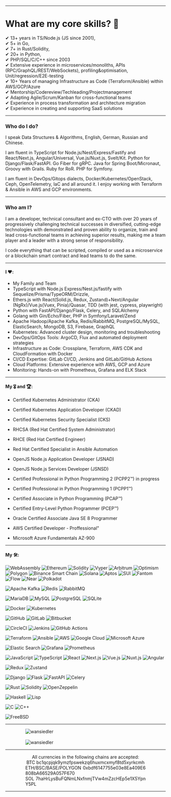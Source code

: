 
---

# What are my core skills? 🎯

✔ 13+ years in TS/Node.js (JS since 2001), \
✔ 5+ in Go, \
✔ 7+ in Rust/Solidity, \
✔ 20+ in Python, \
✔ PHP/SQL/C/C++ since 2003 \
✔ Extensive experience in microservices/monoliths, APIs (RPC/GraphQL/REST/WebSockets), profiling&optimisation, Unit/regression/E2E-testing\
✔ 10+ Years of managing Infrastructure as Code (Terraform/Ansible) within AWS/GCP/Azure \
✔ Mentorship/Codereview/Techleading/Projectmanagement\
✔ Adapting Agile/Scrum/Kanban for cross-functional teams\
✔ Experience in process transformation and architecture migration\
✔ Experience in creating and supporting SaaS solutions

---

### Who do I do?

I speak Data Structures & Algorithms, English, German, Russian and Chinese.

I am fluent in TypeScript for Node.js/Nest/Express/Fastify and React/Next.js, Angular/Universal, Vue.js/Nuxt.js, Svelt/Kit.
Python for Django/Flask/FastAPI.
Go Fiber for gRPC.
Java for Spring Boot/Micronaut, Groovy with Grails.
Ruby for RoR.
PHP for Symfony.

I am fluent in DevOps/Gitops dialects, Docker/Kubernetes/OpenStack, Ceph, OpenTelemetry, IaC and all around it.
I enjoy working with Terraform & Ansible in AWS and GCP environments.

---

### Who am I?

I am a developer, technical consultant and ex-CTO with over 20 years of progressively challenging technical successes
in diversified, cutting-edge technologies with demonstrated and proven ability to organize, train and lead cross-functional teams in achieving superior results, making me a team player and a leader with a strong sense of responsibility.

I code everything that can be scripted, compiled or used as a microservice or a blockchain smart contract
and lead teams to do the same.

---

#### I ❤️:

- My Family and Team
- TypeScript with Node.js Express/Nest.js/fastify with Sequelize/Prisma/TypeORM/Drizzle,
- Ethers.js with React(Solid.js, Redux, Zustand)+Next/Angular (NgRx)/Vue.js(Vuex, Pinia)/Quasar, TDD (with jest, cypress, playwright)
- Python with FastAPI/Django/Flask, Celery, and SQLAlchemy
- Golang with Gin/Echo/Fiber, PHP in Symfony/Laravel/Zend
- Apache Hadoop/Apache Kafka, Redis/RabbitMQ, PostgreSQL/MySQL, ElasticSearch, MongoDB, S3, Firebase, GraphQL
- Kubernetes: Advanced cluster design, monitoring and troubleshooting
- DevOps/GitOps Tools: ArgoCD, Flux and automated deployment strategies
- Infrastructure as Code: Crossplane, Terraform, AWS CDK and CloudFormation with Docker
- CI/CD Expertise: GitLab CI/CD, Jenkins and GitLab/GitHub Actions
- Cloud Platforms: Extensive experience with AWS, GCP and Azure
- Monitoring: Hands-on with Prometheus, Grafana and ELK Stack

---

#### My 🎖️ and 🏆:

- Certified Kubernetes Administrator (CKA)
- Certified Kubernetes Application Developer (CKAD)
- Certified Kubernetes Security Specialist (CKS)

- RHCSA (Red Hat Certified System Administrator)
- RHCE (Red Hat Certified Engineer)
- Red Hat Certified Specialist in Ansible Automation

- OpenJS Node.js Application Developer (JSNAD)
- OpenJS Node.js Services Developer (JSNSD)

- Certified Professional in Python Programming 2 (PCPP2™) in progress
- Certified Professional in Python Programming 1 (PCPP1™)
- Certified Associate in Python Programming (PCAP™)
- Certified Entry-Level Python Programmer (PCEP™)

- Oracle Certified Associate Java SE 8 Programmer

- AWS Certified Developer - Proffessional"


- Microsoft Azure Fundamentals AZ-900

---

#### My 🛠️:

![WebAssembly](https://img.shields.io/badge/WebAssembly-654FF0?style=for-the-badge&logo=webassembly&logoColor=white)
![Ethereum](https://img.shields.io/badge/Ethereum-3C3C3D?style=for-the-badge&logo=ethereum&logoColor=white)
![Solidity](https://img.shields.io/badge/Solidity-363636?style=for-the-badge&logo=solidity&logoColor=white)
![Vyper](https://img.shields.io/badge/Vyper-2E2E2E?style=for-the-badge&logo=ethereum&logoColor=white)
![Arbitrum](https://img.shields.io/badge/Arbitrum-28A0F0?style=for-the-badge&logo=arbitrum&logoColor=white)
![Optimism](https://img.shields.io/badge/Optimism-FF0420?style=for-the-badge&logo=optimism&logoColor=white)
![Polygon](https://img.shields.io/badge/Polygon-8247E5?style=for-the-badge&logo=polygon&logoColor=white)
![Binance Smart Chain](https://img.shields.io/badge/Binance_Smart_Chain-F3BA2F?style=for-the-badge&logo=binance&logoColor=white)
![Solana](https://img.shields.io/badge/Solana-000000?style=for-the-badge&logo=solana&logoColor=white)
![Aptos](https://img.shields.io/badge/Aptos-000000?style=for-the-badge&logo=aptos&logoColor=white)
![SUI](https://img.shields.io/badge/SUI-6CACE4?style=for-the-badge&logo=sui&logoColor=white)
![Fantom](https://img.shields.io/badge/Fantom-1969FF?style=for-the-badge&logo=fantom&logoColor=white)
![Flow](https://img.shields.io/badge/Flow-00EF8B?style=for-the-badge&logo=flow&logoColor=white)
![Near](https://img.shields.io/badge/Near-000000?style=for-the-badge&logo=near&logoColor=white)
![Polkadot](https://img.shields.io/badge/Polkadot-E6007A?style=for-the-badge&logo=polkadot&logoColor=white)

![Apache Kafka](https://img.shields.io/badge/Apache_Kafka-231F20?style=for-the-badge&logo=apache-kafka&logoColor=white)
![Redis](https://img.shields.io/badge/redis%20-%23DC382D.svg?&style=for-the-badge&logo=redis&logoColor=white)
![RabbitMQ](https://img.shields.io/badge/rabbitmq-%23FF6600.svg?&style=for-the-badge&logo=rabbitmq&logoColor=white)

![MariaDB](https://img.shields.io/badge/MariaDB-003545?style=for-the-badge&logo=mariadb&logoColor=white)
![MySQL](https://img.shields.io/badge/MySQL-005C84?style=for-the-badge&logo=mysql&logoColor=white)
![PostgreSQL](https://img.shields.io/badge/PostgreSQL-316192?style=for-the-badge&logo=postgresql&logoColor=white)
![SQLite](https://img.shields.io/badge/SQLite-003B57?style=for-the-badge&logo=sqlite&logoColor=white)

![Docker](https://img.shields.io/badge/docker-%232496ED.svg?&style=for-the-badge&logo=docker&logoColor=white)
![Kubernetes](https://img.shields.io/badge/kubernetes-%23326CE5.svg?&style=for-the-badge&logo=kubernetes&logoColor=white)

![GitHub](https://img.shields.io/badge/github-%23121011.svg?&style=for-the-badge&logo=github&logoColor=white)
![GitLab](https://img.shields.io/badge/gitlab-%23181717.svg?&style=for-the-badge&logo=gitlab&logoColor=white)
![Bitbucket](https://img.shields.io/badge/bitbucket-%230047B3.svg?&style=for-the-badge&logo=bitbucket&logoColor=white)

![CircleCI](https://img.shields.io/badge/circleci-%23343434.svg?&style=for-the-badge&logo=circleci&logoColor=white)
![Jenkins](https://img.shields.io/badge/jenkins-%232C5263.svg?&style=for-the-badge&logo=jenkins&logoColor=white)
![GitHub Actions](https://img.shields.io/badge/GitHub_Actions-%232088FF.svg?&style=for-the-badge&logo=github-actions&logoColor=white)

![Terraform](https://img.shields.io/badge/Terraform-%235835CC.svg?&style=for-the-badge&logo=terraform&logoColor=white)
![Ansible](https://img.shields.io/badge/Ansible-%231A1918.svg?&style=for-the-badge&logo=ansible&logoColor=white)
![AWS](https://img.shields.io/badge/AWS-%23232F3E.svg?&style=for-the-badge&logo=amazon-aws&logoColor=white)
![Google Cloud](https://img.shields.io/badge/Google_Cloud-%234285F4.svg?&style=for-the-badge&logo=google-cloud&logoColor=white)
![Microsoft Azure](https://img.shields.io/badge/Microsoft_Azure-%230072C6.svg?&style=for-the-badge&logo=microsoft-azure&logoColor=white)

![Elastic Search](https://img.shields.io/badge/Elastic_Search-005571?style=for-the-badge&logo=elasticsearch&logoColor=white)
![Grafana](https://img.shields.io/badge/Grafana-%23F46800.svg?&style=for-the-badge&logo=grafana&logoColor=white)
![Prometheus](https://img.shields.io/badge/Prometheus-%23E6522C.svg?&style=for-the-badge&logo=prometheus&logoColor=white)

![JavaScript](https://img.shields.io/badge/javascript-%23323330.svg?&style=for-the-badge&logo=javascript&logoColor=%23F7DF1E)
![TypeScript](https://img.shields.io/badge/typescript-%233178C6.svg?&style=for-the-badge&logo=typescript&logoColor=white)
![React](https://img.shields.io/badge/react-%23282c34.svg?&style=for-the-badge&logo=react&logoColor=%2361dafb)
![Next.js](https://img.shields.io/badge/Next.js-%23000000.svg?&style=for-the-badge&logo=next.js&logoColor=white)
![Vue.js](https://img.shields.io/badge/Vue.js-%2335495e.svg?&style=for-the-badge&logo=vuedotjs&logoColor=%234FC08D)
![Nuxt.js](https://img.shields.io/badge/Nuxt.js-%2300C58E.svg?&style=for-the-badge&logo=nuxtdotjs&logoColor=white)
![Angular](https://img.shields.io/badge/Angular-%23DD0031.svg?&style=for-the-badge&logo=angular&logoColor=white)

![Redux](https://img.shields.io/badge/redux-%23764ABC.svg?&style=for-the-badge&logo=redux&logoColor=white)
![Zustand](https://img.shields.io/badge/zustand-%23282c34.svg?&style=for-the-badge)

![Django](https://img.shields.io/badge/django-%230c4b33.svg?&style=for-the-badge&logo=django&logoColor=white)
![Flask](https://img.shields.io/badge/flask-%23000.svg?&style=for-the-badge&logo=flask&logoColor=white)
![FastAPI](https://img.shields.io/badge/FastAPI-009688?style=for-the-badge&logo=fastapi&logoColor=white)
![Celery](https://img.shields.io/badge/celery-%2337814A.svg?&style=for-the-badge&logo=celery&logoColor=white)

![Rust](https://img.shields.io/badge/rust-%23000000.svg?&style=for-the-badge&logo=rust&logoColor=white)
![Solidity](https://img.shields.io/badge/solidity-%23363636.svg?&style=for-the-badge&logo=solidity&logoColor=white)
![OpenZeppelin](https://img.shields.io/badge/OpenZeppelin-4E5EE4?logo=OpenZeppelin&logoColor=fff&style=for-the-badge)

![Haskell](https://img.shields.io/badge/Haskell-%235D4F85.svg?&style=for-the-badge&logo=haskell&logoColor=white)
![Lisp](https://img.shields.io/badge/Lisp-%23E60087.svg?&style=for-the-badge&logo=lisp&logoColor=white)

![C](https://img.shields.io/badge/C-%2300599C.svg?&style=for-the-badge&logo=c&logoColor=white)
![C++](https://img.shields.io/badge/C++-%2300599C.svg?&style=for-the-badge&logo=c%2B%2B&logoColor=white)

![FreeBSD](https://img.shields.io/badge/FreeBSD-%23AB2B28.svg?&style=for-the-badge&logo=freebsd&logoColor=white)

---

[//]: # "stars,commits,prs,issues,"
[//]: # ('<a href="https://github.com/wansiedler" rel="external nofollow noopener" target="_blank"><img class="repo-img-dark w-100" alt="wansiedler" src="https://github-readme-stats.vercel.app/api/?username=wansiedler&theme=dark&show_icons=true&hide=contribs"></a>')
[//]: # ('<img class="repo-img-dark w-100" alt="wansiedler" src="https://github-readme-stats.vercel.app/api/top-langs/?username=wansiedler&theme=dark&layout=compact">')
[//]: # "[![WakaTime](https://github-readme-stats.vercel.app/api/wakatime?username=wansiedler)](https://github.com/wansiedler/github-readme-stats)"

<img class="repo-img-dark" alt="wansiedler" style="display:block;margin: 0 auto;max-width: 75%;" src="https://leetcard.jacoblin.cool/wansiedler?theme=dark&font=Inter&ext=activity">
<br/>
<img class="repo-img-dark" alt="wansiedler" style="display:block;margin: 0 auto;max-width: 75%;" src="https://github-profile-trophy.vercel.app/?username=wansiedler&theme=gitdimmed&locale=en&margin-w=5&margin-h=5&no-bg=true&rank=-C&column=4">

---

<div style="margin: 0 auto;text-align: justify; display: flex; flex-direction: column; align-items: center; align-content: flex-start; justify-content: left">
<div>All currencies in the following chains are accepted:</div>
<div style="text-wrap: wrap;max-width:75%;word-break: break-all;overflow-wrap: break-word;">BTC bc1qcpjqk9ymzfpswekzq6huxmcxmyf8td5xyrkcmh</div>
<div style="text-wrap: wrap;max-width:75%;word-break: break-all;overflow-wrap: break-word;">ETH/BSC/BASE/POLYGON 0xbdf6147755e03e8Ea409E6808bA66529A057F670</div>
<div style="text-wrap: wrap;max-width:75%;word-break: break-all;overflow-wrap: break-word;">SOL 7haHrLysBuFQNmLNxfnmjTVw4mZzcHEp5e1X5YpnY5PL</div>
</div>

---

[//]: # '<img alt="Never Gonna Give You Up" src="https://github.com/poteto/poteto/blob/master/nice.gif?raw=true" style="max-width:15%;display: block;margin: 0 auto">!'
